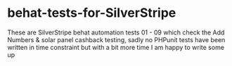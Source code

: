 # behat-tests-for-SilverStripe
These are SilverStripe behat automation tests 01 - 09 which check the Add Numbers &amp; solar panel cashback testing, sadly no PHPunit tests have been written in time constraint but with a bit more time I am happy to write some up
